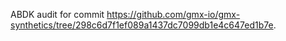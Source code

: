 ABDK audit for commit https://github.com/gmx-io/gmx-synthetics/tree/298c6d7f1ef089a1437dc7099db1e4c647ed1b7e.
